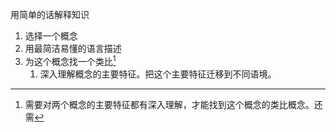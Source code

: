 用简单的话解释知识

1. 选择一个概念
2. 用最简洁易懂的语言描述
3. 为这个概念找一个类比[^1]
	1. 深入理解概念的主要特征。把这个主要特征迁移到不同语境。

[^1]: 需要对两个概念的主要特征都有深入理解，才能找到这个概念的类比概念。还需